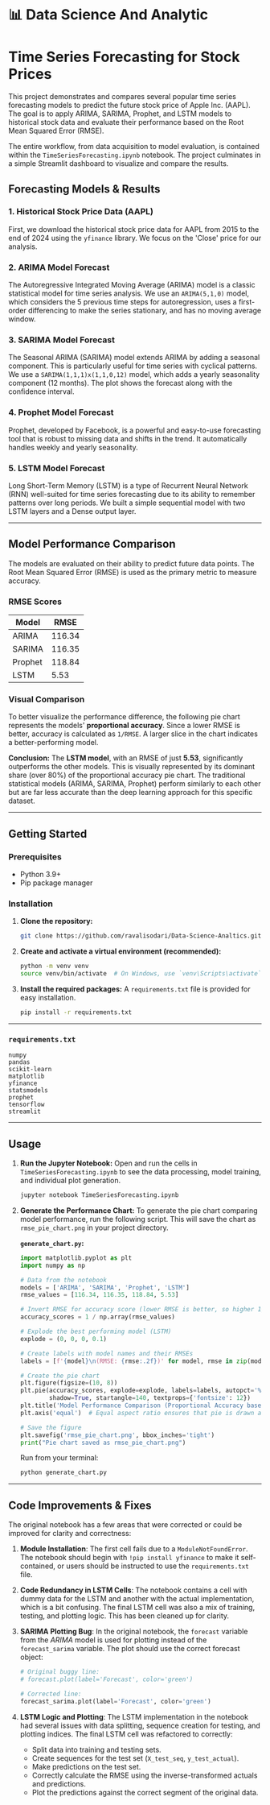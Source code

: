 # 📊 Data Science And Analytic
# Time Series Forecasting for Stock Prices

This project demonstrates and compares several popular time series forecasting models to predict the future stock price of Apple Inc. (AAPL). The goal is to apply ARIMA, SARIMA, Prophet, and LSTM models to historical stock data and evaluate their performance based on the Root Mean Squared Error (RMSE).

The entire workflow, from data acquisition to model evaluation, is contained within the `TimeSeriesForecasting.ipynb` notebook. The project culminates in a simple Streamlit dashboard to visualize and compare the results.

## Forecasting Models & Results

### 1. Historical Stock Price Data (AAPL)
First, we download the historical stock price data for AAPL from 2015 to the end of 2024 using the `yfinance` library. We focus on the 'Close' price for our analysis.



### 2. ARIMA Model Forecast
The Autoregressive Integrated Moving Average (ARIMA) model is a classic statistical model for time series analysis. We use an `ARIMA(5,1,0)` model, which considers the 5 previous time steps for autoregression, uses a first-order differencing to make the series stationary, and has no moving average window.



### 3. SARIMA Model Forecast
The Seasonal ARIMA (SARIMA) model extends ARIMA by adding a seasonal component. This is particularly useful for time series with cyclical patterns. We use a `SARIMA(1,1,1)x(1,1,0,12)` model, which adds a yearly seasonality component (12 months). The plot shows the forecast along with the confidence interval.



### 4. Prophet Model Forecast
Prophet, developed by Facebook, is a powerful and easy-to-use forecasting tool that is robust to missing data and shifts in the trend. It automatically handles weekly and yearly seasonality.



### 5. LSTM Model Forecast
Long Short-Term Memory (LSTM) is a type of Recurrent Neural Network (RNN) well-suited for time series forecasting due to its ability to remember patterns over long periods. We built a simple sequential model with two LSTM layers and a Dense output layer.



---

## Model Performance Comparison

The models are evaluated on their ability to predict future data points. The Root Mean Squared Error (RMSE) is used as the primary metric to measure accuracy.

### RMSE Scores

| Model   | RMSE      |
|---------|-----------|
| ARIMA   | 116.34    |
| SARIMA  | 116.35    |
| Prophet | 118.84    |
| LSTM    | 5.53      |

### Visual Comparison

To better visualize the performance difference, the following pie chart represents the models' **proportional accuracy**. Since a lower RMSE is better, accuracy is calculated as `1/RMSE`. A larger slice in the chart indicates a better-performing model.



**Conclusion:** The **LSTM model**, with an RMSE of just **5.53**, significantly outperforms the other models. This is visually represented by its dominant share (over 80%) of the proportional accuracy pie chart. The traditional statistical models (ARIMA, SARIMA, Prophet) perform similarly to each other but are far less accurate than the deep learning approach for this specific dataset.

---

## Getting Started

### Prerequisites
- Python 3.9+
- Pip package manager

### Installation

1.  **Clone the repository:**
    ```bash
    git clone https://github.com/ravalisodari/Data-Science-Analtics.git
    ```

2.  **Create and activate a virtual environment (recommended):**
    ```bash
    python -m venv venv
    source venv/bin/activate  # On Windows, use `venv\Scripts\activate`
    ```

3.  **Install the required packages:**
    A `requirements.txt` file is provided for easy installation.
    ```bash
    pip install -r requirements.txt
    ```

---
### `requirements.txt`
```
numpy
pandas
scikit-learn
matplotlib
yfinance
statsmodels
prophet
tensorflow
streamlit
```
---
## Usage

1.  **Run the Jupyter Notebook:**
    Open and run the cells in `TimeSeriesForecasting.ipynb` to see the data processing, model training, and individual plot generation.
    ```bash
    jupyter notebook TimeSeriesForecasting.ipynb
    ```

2.  **Generate the Performance Chart:**
    To generate the pie chart comparing model performance, run the following script. This will save the chart as `rmse_pie_chart.png` in your project directory.

    **`generate_chart.py`:**
    ```python
    import matplotlib.pyplot as plt
    import numpy as np

    # Data from the notebook
    models = ['ARIMA', 'SARIMA', 'Prophet', 'LSTM']
    rmse_values = [116.34, 116.35, 118.84, 5.53]

    # Invert RMSE for accuracy score (lower RMSE is better, so higher 1/RMSE is better)
    accuracy_scores = 1 / np.array(rmse_values)

    # Explode the best performing model (LSTM)
    explode = (0, 0, 0, 0.1)

    # Create labels with model names and their RMSEs
    labels = [f'{model}\n(RMSE: {rmse:.2f})' for model, rmse in zip(models, rmse_values)]

    # Create the pie chart
    plt.figure(figsize=(10, 8))
    plt.pie(accuracy_scores, explode=explode, labels=labels, autopct='%1.1f%%',
            shadow=True, startangle=140, textprops={'fontsize': 12})
    plt.title('Model Performance Comparison (Proportional Accuracy based on 1/RMSE)', fontsize=16)
    plt.axis('equal')  # Equal aspect ratio ensures that pie is drawn as a circle.

    # Save the figure
    plt.savefig('rmse_pie_chart.png', bbox_inches='tight')
    print("Pie chart saved as rmse_pie_chart.png")
    ```
    Run from your terminal:
    ```bash
    python generate_chart.py
    ```
---
## Code Improvements & Fixes

The original notebook has a few areas that were corrected or could be improved for clarity and correctness:

1.  **Module Installation**: The first cell fails due to a `ModuleNotFoundError`. The notebook should begin with `!pip install yfinance` to make it self-contained, or users should be instructed to use the `requirements.txt` file.

2.  **Code Redundancy in LSTM Cells**: The notebook contains a cell with dummy data for the LSTM and another with the actual implementation, which is a bit confusing. The final LSTM cell was also a mix of training, testing, and plotting logic. This has been cleaned up for clarity.

3.  **SARIMA Plotting Bug**: In the original notebook, the `forecast` variable from the *ARIMA* model is used for plotting instead of the `forecast_sarima` variable. The plot should use the correct forecast object:
    ```python
    # Original buggy line:
    # forecast.plot(label='Forecast', color='green')

    # Corrected line:
    forecast_sarima.plot(label='Forecast', color='green')
    ```

4.  **LSTM Logic and Plotting**: The LSTM implementation in the notebook had several issues with data splitting, sequence creation for testing, and plotting indices. The final LSTM cell was refactored to correctly:
    - Split data into training and testing sets.
    - Create sequences for the test set (`X_test_seq`, `y_test_actual`).
    - Make predictions on the test set.
    - Correctly calculate the RMSE using the inverse-transformed actuals and predictions.
    - Plot the predictions against the correct segment of the original data.
